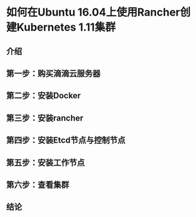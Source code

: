 # 如何在Ubuntu 16.04上使用Rancher创建Kubernetes 1.11集群

## 介绍


## 第一步：购买滴滴云服务器


## 第二步：安装Docker


## 第三步：安装rancher


## 第四步：安装Etcd节点与控制节点


## 第五步：安装工作节点


## 第六步：查看集群


## 结论
